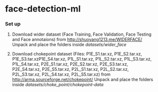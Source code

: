 # face-detection-ml

### Set up
1. Download wider dataset (Face Training, Face Validation, Face Testing and Face annotaions) from http://shuoyang1213.me/WIDERFACE/
Unpack and place the folders inside *datasets/wider_face*


2. Download chokepoint dataset (Files: P1E_S1.tar.xz, P1E_S2.tar.xz, P1E_S3.tar.xzP1E_S4.tar.xz, P1L_S1.tar.xz, P1L_S2.tar.xz, P1L_S3.tar.xz, P1L_S4.tar.xz, P2E_S1.tar.xz, P2E_S2.tar.xz, P2E_S3.tar.xz, P2E_S4.tar.xz, P2E_S5.tar.xz, P2L_S1.tar.xz, P2L_S2.tar.xz, P2L_S3.tar.xz, P2L_S4.tar.xz, P2L_S5.tar.xz) from http://arma.sourceforge.net/chokepoint/
Unpack and place the folders inside *datasets/choke_point/chokepoint-data*
